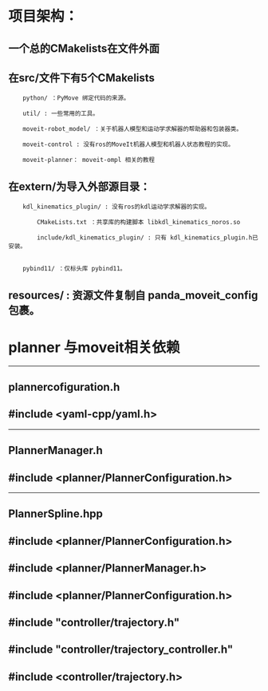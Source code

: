 # 项目架构：

## 一个总的CMakelists在文件外面

## 在src/文件下有5个CMakelists

        python/ ：PyMove 绑定代码的来源。

        util/ : 一些常用的工具。
        
        moveit-robot_model/ ：关于机器人模型和运动学求解器的帮助器和包装器类。

        moveit-control : 没有ros的MoveIt机器人模型和机器人状态教程的实现。

        moveit-planner： moveit-ompl 相关的教程

## 在extern/为导入外部源目录：
        
        kdl_kinematics_plugin/ : 没有ros的kdl运动学求解器的实现。

            CMakeLists.txt ：共享库的构建脚本 libkdl_kinematics_noros.so

            include/kdl_kinematics_plugin/ : 只有 kdl_kinematics_plugin.h已安装。

        
        pybind11/ ：仅标头库 pybind11。
## resources/ : 资源文件复制自 panda_moveit_config包裹。


# planner  与moveit相关依赖
-------------------------
## plannercofiguration.h
## #include <yaml-cpp/yaml.h>
-------------------------
## PlannerManager.h
## #include <planner/PlannerConfiguration.h>
-------------------------
## PlannerSpline.hpp
## #include <planner/PlannerConfiguration.h>
## #include <planner/PlannerManager.h>
## #include <planner/PlannerConfiguration.h>
## #include "controller/trajectory.h"
## #include "controller/trajectory_controller.h"
## #include <controller/trajectory.h>
